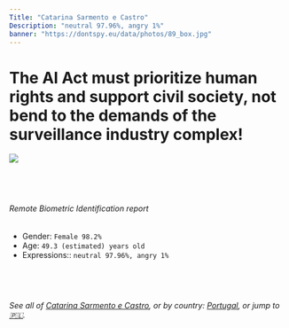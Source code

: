 ```yaml
---
Title: "Catarina Sarmento e Castro"
Description: "neutral 97.96%, angry 1%"
banner: "https://dontspy.eu/data/photos/89_box.jpg"
---
```


# The AI Act must prioritize human rights and support civil society, not bend to the demands of the surveillance industry complex!

<link rel="stylesheet" type="text/css" href="/css/blog.css" />

<div class="is-fake" hidden>

_This image is **clearly fake**_, yet we [continue to collect them because the AI Act negotiations](/blog/why-deepfake/) are heading in a direction that will only make people's lives more complicated. For a more in-depth explanation, read: [Double threat: why losing the battle against Face Biometrics would fuel the proliferation of deepfakes](/blog/the-dual-threat-how-losing-the-biometric-battle-fuels-deepfake-proliferation/).


</div>

<!-- <img src="https://dontspy.eu/data/photos/54_box.jpg" /> -->
<img src="https://dontspy.eu/data/photos/89_box.jpg" />

## <br>

###### Remote Biometric Identification report

* <span class="label">Gender:</span> `Female 98.2%`
* <span class="label">Age:</span> `49.3 (estimated) years old`
* <span class="label">Expressions::</span> `neutral 97.96%, angry 1%`

## <br>

###### See all of [Catarina Sarmento e Castro](/policymaker#Catarina%20Sarmento%20e%20Castro), or by country: [Portugal](/country#Portugal), or jump to [🇵🇱](/x/243).

## <br>
